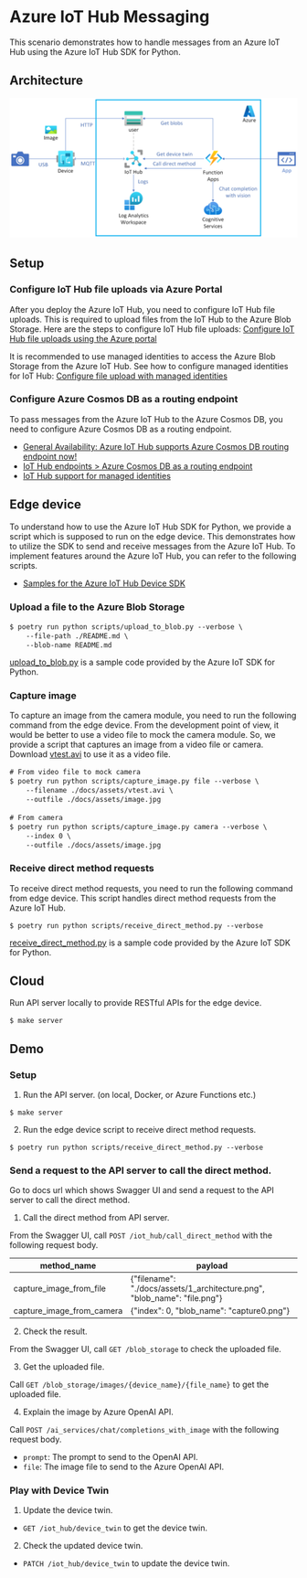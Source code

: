 # Azure IoT Hub Messaging

This scenario demonstrates how to handle messages from an Azure IoT Hub using the Azure IoT Hub SDK for Python.

## Architecture

[![architecture](../assets/1_architecture.png)](../assets/1_architecture.png)

## Setup

### Configure IoT Hub file uploads via Azure Portal

After you deploy the Azure IoT Hub, you need to configure IoT Hub file uploads. This is required to upload files from the IoT Hub to the Azure Blob Storage.
Here are the steps to configure IoT Hub file uploads: [Configure IoT Hub file uploads using the Azure portal](https://learn.microsoft.com/azure/iot-hub/iot-hub-configure-file-upload)

It is recommended to use managed identities to access the Azure Blob Storage from the Azure IoT Hub. See how to configure managed identities for IoT Hub: [Configure file upload with managed identities](https://learn.microsoft.com/en-us/azure/iot-hub/iot-hub-managed-identity?tabs=portal#configure-file-upload-with-managed-identities)

### Configure Azure Cosmos DB as a routing endpoint

To pass messages from the Azure IoT Hub to the Azure Cosmos DB, you need to configure Azure Cosmos DB as a routing endpoint.

- [General Availability: Azure IoT Hub supports Azure Cosmos DB routing endpoint now!](https://techcommunity.microsoft.com/t5/internet-of-things-blog/general-availability-azure-iot-hub-supports-azure-cosmos-db/ba-p/3945877)
- [IoT Hub endpoints > Azure Cosmos DB as a routing endpoint](https://learn.microsoft.com/en-us/azure/iot-hub/iot-hub-devguide-endpoints#azure-cosmos-db-as-a-routing-endpoint)
- [IoT Hub support for managed identities](https://learn.microsoft.com/en-us/azure/iot-hub/iot-hub-managed-identity?WT.mc_id=Portal-Microsoft_Azure_IotHub&tabs=portal)

## Edge device

To understand how to use the Azure IoT Hub SDK for Python, we provide a script which is supposed to run on the edge device. This demonstrates how to utilize the SDK to send and receive messages from the Azure IoT Hub.
To implement features around the Azure IoT Hub, you can refer to the following scripts.

- [Samples for the Azure IoT Hub Device SDK](https://github.com/Azure/azure-iot-sdk-python/tree/main/samples)

### Upload a file to the Azure Blob Storage

```shell
$ poetry run python scripts/upload_to_blob.py --verbose \
    --file-path ./README.md \
    --blob-name README.md
```

[upload_to_blob.py](https://github.com/Azure/azure-iot-sdk-python/blob/main/samples/async-hub-scenarios/upload_to_blob.py) is a sample code provided by the Azure IoT SDK for Python.

### Capture image

To capture an image from the camera module, you need to run the following command from the edge device.
From the development point of view, it would be better to use a video file to mock the camera module.
So, we provide a script that captures an image from a video file or camera.
Download [vtest.avi](https://github.com/opencv/opencv/blob/4.x/samples/data/vtest.avi) to use it as a video file.

```shell
# From video file to mock camera
$ poetry run python scripts/capture_image.py file --verbose \
    --filename ./docs/assets/vtest.avi \
    --outfile ./docs/assets/image.jpg

# From camera
$ poetry run python scripts/capture_image.py camera --verbose \
    --index 0 \
    --outfile ./docs/assets/image.jpg
```

### Receive direct method requests

To receive direct method requests, you need to run the following command from edge device.
This script handles direct method requests from the Azure IoT Hub.

```shell
$ poetry run python scripts/receive_direct_method.py --verbose
```

[receive_direct_method.py](https://github.com/Azure/azure-iot-sdk-python/blob/main/samples/async-hub-scenarios/receive_direct_method.py) is a sample code provided by the Azure IoT SDK for Python.

## Cloud

Run API server locally to provide RESTful APIs for the edge device.

```shell
$ make server
```

## Demo

### Setup

1. Run the API server. (on local, Docker, or Azure Functions etc.)

```shell
$ make server
```

2. Run the edge device script to receive direct method requests.

```shell
$ poetry run python scripts/receive_direct_method.py --verbose
```

### Send a request to the API server to call the direct method.

Go to docs url which shows Swagger UI and send a request to the API server to call the direct method.

1. Call the direct method from API server.

From the Swagger UI, call `POST /iot_hub/call_direct_method` with the following request body.

| method_name               | payload                                                                   |
| ------------------------- | ------------------------------------------------------------------------- |
| capture_image_from_file   | {"filename": "./docs/assets/1_architecture.png", "blob_name": "file.png"} |
| capture_image_from_camera | {"index": 0, "blob_name": "capture0.png"}                                 |

2. Check the result.

From the Swagger UI, call `GET /blob_storage` to check the uploaded file.

3. Get the uploaded file.

Call `GET /blob_storage/images/{device_name}/{file_name}` to get the uploaded file.

4. Explain the image by Azure OpenAI API.

Call `POST /ai_services/chat/completions_with_image` with the following request body.

- `prompt`: The prompt to send to the OpenAI API.
- `file`: The image file to send to the Azure OpenAI API.

### Play with Device Twin

1. Update the device twin.

- `GET /iot_hub/device_twin` to get the device twin.

2. Check the updated device twin.

- `PATCH /iot_hub/device_twin` to update the device twin.
